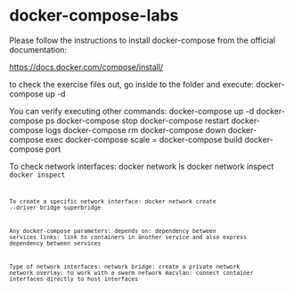 # docker-compose-labs

Please follow the instructions to install docker-compose from the official documentation:

https://docs.docker.com/compose/install/

to check the exercise files out, go inside to the folder and execute:
docker-compose up -d

You can verify executing other commands:
docker-compose up -d
docker-compose ps
docker-compose stop
docker-compose restart
docker-compose logs
docker-compose rm
docker-compose down
docker-compose exec
docker-compose scale <servicename>=<number>
docker-compose build
docker-compose port

To check network interfaces:
docker network ls
docker network inspect <code>
docker inspect <code>

To create a specific network interface:
docker network create --driver bridge superbridge

Any docker-compose parameters:
depends_on: dependency between services
links: link to containers in another service and also express dependency between services

Type of network interfaces:
network bridge: create a private network
network overlay: to work with a swarm
network macvlan: connect container interfaces directly to host interfaces



